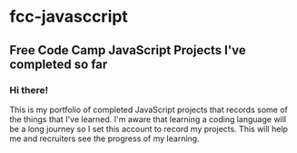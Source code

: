 # fcc-javasccript
## Free Code Camp JavaScript Projects I've completed so far

### Hi there!
This is my portfolio of completed JavaScript projects that records some of the things that I've learned. I'm aware that learning a coding language will be a long journey so I set this account to record my projects. This will help me and recruiters see the progress of my learning.
